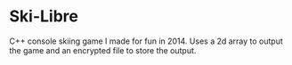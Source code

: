 # Ski-Libre
C++ console skiing game I made for fun in 2014. Uses a 2d array to output the game and an encrypted file to store the output.
